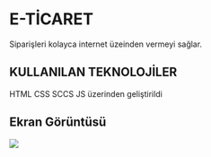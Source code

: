<h1>E-TİCARET</h1>

Siparişleri kolayca internet üzeinden vermeyi sağlar.

<h2>KULLANILAN TEKNOLOJİLER </h2>

HTML CSS SCCS JS  üzerinden geliştirildi


<h2 > Ekran Görüntüsü</h2>

![](e-ticaret.gif)